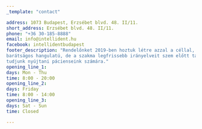 ```yaml
---
_template: "contact"

address: 1073 Budapest, Erzsébet blvd. 48. II/11.
short_address: Erzsébet blvd. 48. II/11.
phone: "+36 30-185-8888"
email: info@intellident.hu
facebook: intellidentbudapest
footer_description: "Rendelőnket 2019-ben hoztuk létre azzal a céllal, hogy egy emberközeli,
barátságos hangulatú, de a szakma legfrissebb irányelveit szem előtt tartó ellátást
tudjunk nyújtani pácienseink számára."
opening_line_1:
days: Mon - Thu
time: 8:00 - 20:00
opening_line_2:
days: Friday
time: 8:00 - 14:00
opening_line_3:
days: Sat - Sun
time: Closed

---
```

